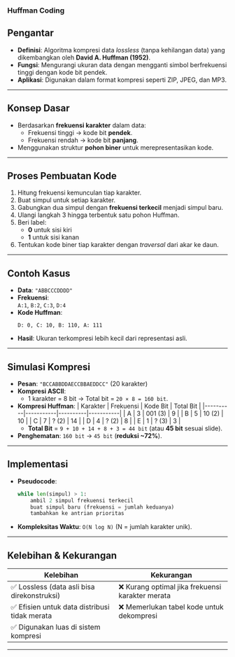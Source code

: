 
### Huffman Coding

## Pengantar
- **Definisi**: Algoritma kompresi data *lossless* (tanpa kehilangan data) yang dikembangkan oleh **David A. Huffman (1952)**.
- **Fungsi**: Mengurangi ukuran data dengan mengganti simbol berfrekuensi tinggi dengan kode bit pendek.
- **Aplikasi**: Digunakan dalam format kompresi seperti ZIP, JPEG, dan MP3.

---

## Konsep Dasar
- Berdasarkan **frekuensi karakter** dalam data:
  - Frekuensi tinggi → kode bit **pendek**.
  - Frekuensi rendah → kode bit **panjang**.
- Menggunakan struktur **pohon biner** untuk merepresentasikan kode.

---

## Proses Pembuatan Kode
1. Hitung frekuensi kemunculan tiap karakter.
2. Buat simpul untuk setiap karakter.
3. Gabungkan dua simpul dengan **frekuensi terkecil** menjadi simpul baru.
4. Ulangi langkah 3 hingga terbentuk satu pohon Huffman.
5. Beri label:
   - **0** untuk sisi kiri
   - **1** untuk sisi kanan
6. Tentukan kode biner tiap karakter dengan *traversal* dari akar ke daun.

---

## Contoh Kasus
- **Data**: `"ABBCCCDDDD"`
- **Frekuensi**:  
  `A:1`, `B:2`, `C:3`, `D:4`
- **Kode Huffman**:
  ```
  D: 0, C: 10, B: 110, A: 111
  ```
- **Hasil**: Ukuran terkompresi lebih kecil dari representasi asli.

---

## Simulasi Kompresi
- **Pesan**: `"BCCABBDDAECCBBAEDDCC"` (20 karakter)
- **Kompresi ASCII**:
  - 1 karakter = 8 bit → Total bit = `20 × 8 = 160 bit`.
- **Kompresi Huffman**:
  | Karakter | Frekuensi | Kode Bit | Total Bit |
  |----------|-----------|----------|-----------|
  | A        | 3         | 001 (3)  | 9         |
  | B        | 5         | 10  (2)  | 10        |
  | C        | 7         | ?   (2)  | 14        |
  | D        | 4         | ?   (2)  | 8         |
  | E        | 1         | ?   (3)  | 3         |
  - **Total Bit** = `9 + 10 + 14 + 8 + 3 = 44 bit` (atau **45 bit** sesuai slide).
- **Penghematan**: `160 bit` → `45 bit` (**reduksi ~72%**).

---

## Implementasi
- **Pseudocode**:
  ```python
  while len(simpul) > 1:
      ambil 2 simpul frekuensi terkecil
      buat simpul baru (frekuensi = jumlah keduanya)
      tambahkan ke antrian prioritas
  ```
- **Kompleksitas Waktu**: `O(N log N)` (N = jumlah karakter unik).

---

## Kelebihan & Kekurangan
| **Kelebihan**                          | **Kekurangan**                     |
|----------------------------------------|-------------------------------------|
| ✅ Lossless (data asli bisa direkonstruksi) | ❌ Kurang optimal jika frekuensi karakter merata |
| ✅ Efisien untuk data distribusi tidak merata | ❌ Memerlukan tabel kode untuk dekompresi |
| ✅ Digunakan luas di sistem kompresi    |                                     |

---

